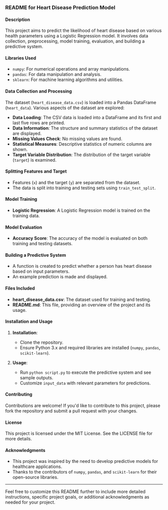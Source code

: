 ### README for Heart Disease Prediction Model

#### Description

This project aims to predict the likelihood of heart disease based on various health parameters using a Logistic Regression model. It involves data collection, preprocessing, model training, evaluation, and building a predictive system.

#### Libraries Used

- `numpy`: For numerical operations and array manipulations.
- `pandas`: For data manipulation and analysis.
- `sklearn`: For machine learning algorithms and utilities.

#### Data Collection and Processing

The dataset (`heart_disease_data.csv`) is loaded into a Pandas DataFrame (`heart_data`). Various aspects of the dataset are explored:

- **Data Loading**: The CSV data is loaded into a DataFrame and its first and last five rows are printed.
- **Data Information**: The structure and summary statistics of the dataset are displayed.
- **Missing Values Check**: No missing values are found.
- **Statistical Measures**: Descriptive statistics of numeric columns are shown.
- **Target Variable Distribution**: The distribution of the target variable (`target`) is examined.

#### Splitting Features and Target

- Features (`x`) and the target (`y`) are separated from the dataset.
- The data is split into training and testing sets using `train_test_split`.

#### Model Training

- **Logistic Regression**: A Logistic Regression model is trained on the training data.

#### Model Evaluation

- **Accuracy Score**: The accuracy of the model is evaluated on both training and testing datasets.

#### Building a Predictive System

- A function is created to predict whether a person has heart disease based on input parameters.
- An example prediction is made and displayed.

#### Files Included

- **heart_disease_data.csv**: The dataset used for training and testing.
- **README.md**: This file, providing an overview of the project and its usage.

#### Installation and Usage

1. **Installation**:
   - Clone the repository.
   - Ensure Python 3.x and required libraries are installed (`numpy`, `pandas`, `scikit-learn`).

2. **Usage**:
   - Run `python script.py` to execute the predictive system and see sample outputs.
   - Customize `input_data` with relevant parameters for predictions.

#### Contributing

Contributions are welcome! If you'd like to contribute to this project, please fork the repository and submit a pull request with your changes.

#### License

This project is licensed under the MIT License. See the LICENSE file for more details.

#### Acknowledgments

- This project was inspired by the need to develop predictive models for healthcare applications.
- Thanks to the contributors of `numpy`, `pandas`, and `scikit-learn` for their open-source libraries.

---

Feel free to customize this README further to include more detailed instructions, specific project goals, or additional acknowledgments as needed for your project.
